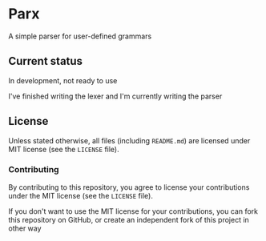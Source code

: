 # Parx
A simple parser for user-defined grammars

## Current status
In development, not ready to use

I've finished writing the lexer and I'm currently writing the parser

## License
Unless stated otherwise, all files (including `README.md`) are licensed under MIT license (see the `LICENSE`
file).

### Contributing
By contributing to this repository, you agree to license your contributions under the MIT license (see the
`LICENSE` file).

If you don't want to use the MIT license for your contributions, you can fork this repository on GitHub, or
create an independent fork of this project in other way
